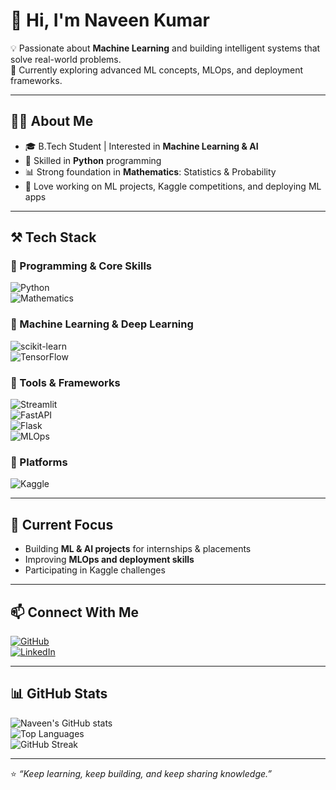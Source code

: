 # 👋 Hi, I'm Naveen Kumar  

💡 Passionate about **Machine Learning** and building intelligent systems that solve real-world problems.  
🌱 Currently exploring advanced ML concepts, MLOps, and deployment frameworks.  

---

## 🧑‍💻 About Me
- 🎓 B.Tech Student | Interested in **Machine Learning & AI**  
- 🐍 Skilled in **Python** programming  
- 📊 Strong foundation in **Mathematics**: Statistics & Probability  
- 🚀 Love working on ML projects, Kaggle competitions, and deploying ML apps  

---

## ⚒️ Tech Stack  

### 🔹 Programming & Core Skills  
![Python](https://img.shields.io/badge/Python-3776AB?style=for-the-badge&logo=python&logoColor=white)  
![Mathematics](https://img.shields.io/badge/Mathematics-Statistics%20%26%20Probability-orange?style=for-the-badge)  

### 🔹 Machine Learning & Deep Learning  
![scikit-learn](https://img.shields.io/badge/scikit--learn-F7931E?style=for-the-badge&logo=scikit-learn&logoColor=white)  
![TensorFlow](https://img.shields.io/badge/TensorFlow-FF6F00?style=for-the-badge&logo=tensorflow&logoColor=white)  

### 🔹 Tools & Frameworks  
![Streamlit](https://img.shields.io/badge/Streamlit-FF4B4B?style=for-the-badge&logo=streamlit&logoColor=white)  
![FastAPI](https://img.shields.io/badge/FastAPI-009688?style=for-the-badge&logo=fastapi&logoColor=white)  
![Flask](https://img.shields.io/badge/Flask-000000?style=for-the-badge&logo=flask&logoColor=white)  
![MLOps](https://img.shields.io/badge/MLOps-0A66C2?style=for-the-badge&logo=azure-devops&logoColor=white)  

### 🔹 Platforms  
![Kaggle](https://img.shields.io/badge/Kaggle-20BEFF?style=for-the-badge&logo=kaggle&logoColor=white)  

---

## 📌 Current Focus
- Building **ML & AI projects** for internships & placements  
- Improving **MLOps and deployment skills**  
- Participating in Kaggle challenges  

---

## 📫 Connect With Me
[![GitHub](https://img.shields.io/badge/GitHub-100000?style=for-the-badge&logo=github&logoColor=white)](https://github.com/Naveenkumar-2007)  
[![LinkedIn](https://img.shields.io/badge/LinkedIn-0A66C2?style=for-the-badge&logo=linkedin&logoColor=white)](https://www.linkedin.com/in/naveen-kumar-chapala-69980533b/)  

---

## 📊 GitHub Stats
![Naveen's GitHub stats](https://github-readme-stats.vercel.app/api?username=Naveenkumar-2007&show_icons=true&theme=tokyonight)  
![Top Languages](https://github-readme-stats.vercel.app/api/top-langs/?username=Naveenkumar-2007&layout=compact&theme=tokyonight)  
![GitHub Streak](https://github-readme-streak-stats.herokuapp.com/?user=Naveenkumar-2007&theme=tokyonight)  

---

⭐️ *“Keep learning, keep building, and keep sharing knowledge.”*  
